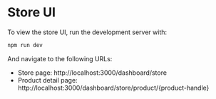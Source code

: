 # Store UI

To view the store UI, run the development server with:

```bash
npm run dev
```

And navigate to the following URLs:
- Store page: http://localhost:3000/dashboard/store
- Product detail page: http://localhost:3000/dashboard/store/product/{product-handle}
